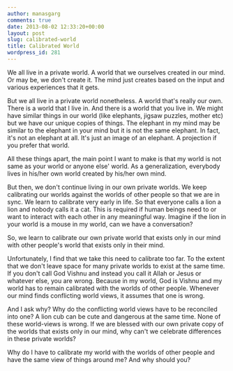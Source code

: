 ```yaml
---
author: manasgarg
comments: true
date: 2013-08-02 12:33:20+00:00
layout: post
slug: calibrated-world
title: Calibrated World
wordpress_id: 281
---
```


We all live in a private world. A world that we ourselves created in our mind. Or may be, we don't create it. The mind just creates based on the input and various experiences that it gets.

But we all live in a private world nonetheless. A world that's really our own. There is a world that I live in. And there is a world that you live in. We might have similar things in our world (like elephants, jigsaw puzzles, mother etc) but we have our unique copies of things. The elephant in my mind may be similar to the elephant in your mind but it is not the same elephant. In fact, it's not an elephant at all. It's just an image of an elephant. A projection if you prefer that world.

All these things apart, the main point I want to make is that my world is not same as your world or anyone else' world. As a generalization, everybody lives in his/her own world created by his/her own mind.

But then, we don't continue living in our own private worlds. We keep calibrating our worlds against the worlds of other people so that we are in sync. We learn to calibrate very early in life. So that everyone calls a lion a lion and nobody calls it a cat. This is required if human beings need to or want to interact with each other in any meaningful way. Imagine if the lion in your world is a mouse in my world, can we have a conversation?

So, we learn to calibrate our own private world that exists only in our mind with other people's world that exists only in their mind.

Unfortunately, I find that we take this need to calibrate too far. To the extent that we don't leave space for many private worlds to exist at the same time. If you don't call God Vishnu and instead you call it Allah or Jesus or whatever else, you are wrong. Because in my world, God is Vishnu and my world has to remain calibrated with the worlds of other people. Whenever our mind finds conflicting world views, it assumes that one is wrong.

And I ask why? Why do the conflicting world views have to be reconciled into one? A lion cub can be cute and dangerous at the same time. None of these world-views is wrong. If we are blessed with our own private copy of the worlds that exists only in our mind, why can't we celebrate differences in these private worlds?

Why do I have to calibrate my world with the worlds of other people and have the same view of things around me? And why should you?
